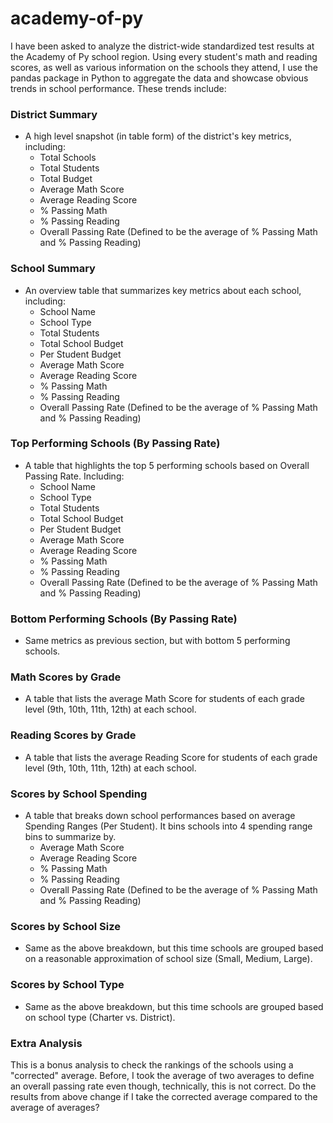 # academy-of-py

I have been asked to analyze the district-wide standardized test results at the Academy of Py school region. Using every student's math and reading scores, as well as various information on the schools they attend, I use the pandas package in Python to aggregate the data and showcase obvious trends in school performance. These trends include:

### District Summary

* A high level snapshot (in table form) of the district's key metrics, including:
  * Total Schools
  * Total Students
  * Total Budget
  * Average Math Score
  * Average Reading Score
  * % Passing Math
  * % Passing Reading
  * Overall Passing Rate (Defined to be the average of % Passing Math and % Passing Reading)

### School Summary

* An overview table that summarizes key metrics about each school, including:
  * School Name
  * School Type
  * Total Students
  * Total School Budget
  * Per Student Budget
  * Average Math Score
  * Average Reading Score
  * % Passing Math
  * % Passing Reading
  * Overall Passing Rate (Defined to be the average of % Passing Math and % Passing Reading)

### Top Performing Schools (By Passing Rate)

* A table that highlights the top 5 performing schools based on Overall Passing Rate. Including:
  * School Name
  * School Type
  * Total Students
  * Total School Budget
  * Per Student Budget
  * Average Math Score
  * Average Reading Score
  * % Passing Math
  * % Passing Reading
  * Overall Passing Rate (Defined to be the average of % Passing Math and % Passing Reading)

### Bottom Performing Schools (By Passing Rate)

* Same metrics as previous section, but with bottom 5 performing schools.

### Math Scores by Grade

* A table that lists the average Math Score for students of each grade level (9th, 10th, 11th, 12th) at each school.

### Reading Scores by Grade

* A table that lists the average Reading Score for students of each grade level (9th, 10th, 11th, 12th) at each school.

### Scores by School Spending

* A table that breaks down school performances based on average Spending Ranges (Per Student). It bins schools into 4 spending range bins to summarize by.
  * Average Math Score
  * Average Reading Score
  * % Passing Math
  * % Passing Reading
  * Overall Passing Rate (Defined to be the average of % Passing Math and % Passing Reading)

### Scores by School Size

* Same as the above breakdown, but this time schools are grouped based on a reasonable approximation of school size (Small, Medium, Large).

### Scores by School Type

* Same as the above breakdown, but this time schools are grouped based on school type (Charter vs. District).

### Extra Analysis

This is a bonus analysis to check the rankings of the schools using a "corrected" average. Before, I took the average of two averages to define an overall passing rate even though, technically, this is not correct. Do the results from above change if I take the corrected average compared to the average of averages?